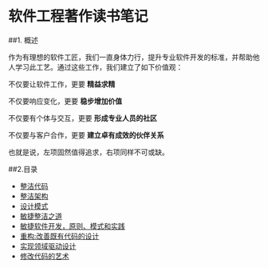 # 软件工程著作读书笔记

##1. 概述

作为有理想的软件工匠，我们一直身体力行，提升专业软件开发的标准，并帮助他人学习此工艺。通过这些工作，我们建立了如下价值观：

不仅要让软件工作，更要 **精益求精**

不仅要响应变化，更要 **稳步增加价值**

不仅要有个体与交互，更要 **形成专业人员的社区**

不仅要与客户合作，更要 **建立卓有成效的伙伴关系**

也就是说，左项固然值得追求，右项同样不可或缺。

##2.目录

- [整洁代码](./clean_code.md)
- [整洁架构](./clean_architecture.md)
- [设计模式](./design_patterns.md)
- [敏捷整洁之道](./clean_agile.md)
- [敏捷软件开发，原则、模式和实践](./agile_software_development_principles_patterns_and_practices.md)
- [重构:改善既有代码的设计](./refactoring_improving_the_design_of_existing_code.md)
- [实现领域驱动设计](./implementing_domain_driven_design.md)
- [修改代码的艺术](./work_effectively_with_legacy_code.md)


